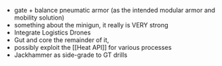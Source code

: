 - gate + balance pneumatic armor (as the intended modular armor and mobility solution)
- something about the minigun, it really is VERY strong
- Integrate Logistics Drones
- Gut and core the remainder of it, 
- possibly exploit the [[Heat API]] for various processes
- Jackhammer as side-grade to GT drills
